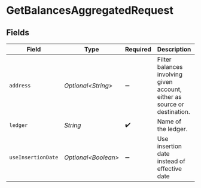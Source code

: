 # GetBalancesAggregatedRequest


## Fields

| Field                                                                     | Type                                                                      | Required                                                                  | Description                                                               | Example                                                                   |
| ------------------------------------------------------------------------- | ------------------------------------------------------------------------- | ------------------------------------------------------------------------- | ------------------------------------------------------------------------- | ------------------------------------------------------------------------- |
| `address`                                                                 | *Optional\<String>*                                                       | :heavy_minus_sign:                                                        | Filter balances involving given account, either as source or destination. | users:001                                                                 |
| `ledger`                                                                  | *String*                                                                  | :heavy_check_mark:                                                        | Name of the ledger.                                                       | ledger001                                                                 |
| `useInsertionDate`                                                        | *Optional\<Boolean>*                                                      | :heavy_minus_sign:                                                        | Use insertion date instead of effective date                              |                                                                           |